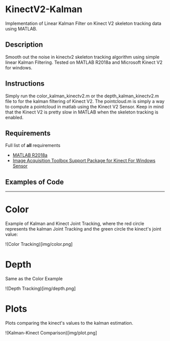 # KinectV2-Kalman
Implementation of Linear Kalman Filter on Kinect V2 skeleton tracking data using MATLAB.

## Description
Smooth out the noise in kinectv2 skeleton tracking algorithm using simple linear Kalman Filtering.
Tested on MATLAB R2018a and Microsoft Kinect V2 for windows.

## Instructions

Simply run the color_kalman_kinectv2.m or the depth_kalman_kinectv2.m file to for the kalman filtering of Kinect V2.
The pointcloud.m is simply a way to compute a pointcloud in matlab using the Kinect V2 Sensor. Keep in mind
that the Kinect V2 is pretty slow in MATLAB when the skeleton tracking is enabled.

## Requirements

Full list of **all** requirements

* [MATLAB R2018a](https://www.mathworks.com/products/matlab.html)
* [Image Acquisition Toolbox Support Package for Kinect For Windows Sensor](https://www.mathworks.com/help/supportpkg/kinectforwindowsruntime/index.html?s_tid=CRUX_lftnav)

## Examples of Code
***

# Color

Example of Kalman and Kinect Joint Tracking, where the red circle represents 
the kalman Joint Tracking and the green circle the kinect's joint value:

!(Color Tracking)[img/color.png] 

# Depth

Same as the Color Example

!(Depth Tracking)[img/depth.png]

# Plots

Plots comparing the kinect's values to the kalman estimation.

!(Kalman-Kinect Comparison)[img/plot.png]
